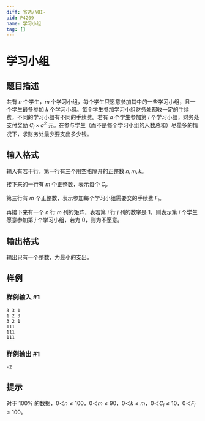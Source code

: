 ```yaml
---
diff: 省选/NOI-
pid: P4209
name: 学习小组
tag: []
---
```

# 学习小组
## 题目描述

共有 $n$ 个学生，$m$ 个学习小组，每个学生只愿意参加其中的一些学习小组，且一个学生最多参加 $k$ 个学习小组。每个学生参加学习小组财务处都收一定的手续费，不同的学习小组有不同的手续费。若有 $a$ 个学生参加第 $i$ 个学习小组，财务处支付奖励 $C_i \times a^2$ 元。在参与学生（而不是每个学习小组的人数总和）尽量多的情况下，求财务处最少要支出多少钱。
## 输入格式


输入有若干行，第一行有三个用空格隔开的正整数 $n,m,k$。

接下来的一行有 $m$ 个正整数，表示每个 $C_i$。

第三行有 $m$ 个正整数，表示参加每个学习小组需要交的手续费 $F_i$。

再接下来有一个 $n$ 行 $m$ 列的矩阵，表若第 $i$ 行 $j$ 列的数字是 $1$，则表示第 $i$ 个学生愿意参加第 $j$ 个学习小组，若为 $0$，则为不愿意。
## 输出格式

输出只有一个整数，为最小的支出。
## 样例

### 样例输入 #1
```
3 3 1
1 2 3
3 2 1
111
111
111
```
### 样例输出 #1
```
-2
```
## 提示

对于 $100\%$ 的数据，$0＜n\le 100，0＜m≤90，0＜k\le m，0＜C_i\le 10，0＜F_i\le 100。$
